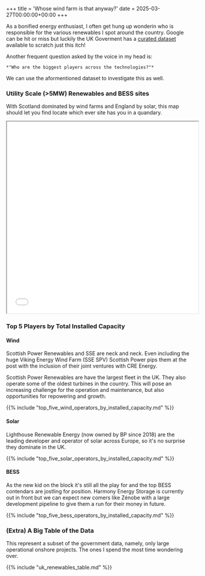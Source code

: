 +++
title = 'Whose wind farm is that anyway?'
date = 2025-03-27T00:00:00+00:00
+++

As a bonified energy enthusiast, I often get hung up wonderin who is responsible for the various renewables I spot around the country. Google can be hit or miss but luckily the UK Goverment has a [curated dataset](https://www.gov.uk/government/publications/renewable-energy-planning-database-monthly-extract) available to scratch just this itch!

Another frequent question asked by the voice in my head is: 

    *"Who are the biggest players across the technologies?"*

We can use the aformentioned dataset to investigate this as well.

### Utility Scale (>5MW) Renewables and BESS sites
With Scotland dominated by wind farms and England by solar, this map should let you find locate which ever site has you in a quandary.

<iframe src = "uk_renewables_map.html" width=520 height=520></iframe>

### Top 5 Players by Total Installed Capacity
#### Wind
Scottish Power Renewables and SSE are neck and neck. Even including the huge Viking Energy Wind Farm (SSE SPV) Scottish Power pips them at the post with the inclusion of their joint ventures with CRE Energy.

Scottish Power Renewables are have the largest fleet in the UK. They also operate some of the oldest turbines in the country. This will pose an increasing challenge for the operation and maintenance, but also opportunities for repowering and growth.

{{% include "top_five_wind_operators_by_installed_capacity.md" %}}

#### Solar
Lighthouse Renewable Energy (now owned by BP since 2018) are the leading developer and operator of solar across Europe, so it's no surprise they dominate in the UK.

{{% include "top_five_solar_operators_by_installed_capacity.md" %}}

#### BESS
As the new kid on the block it's still all the play for and the top BESS contendars are jostling for position. Harmony Energy Storage is currently out in front but we can expect new comers like Zénobe with a large development pipeline to give them a run for their money in future.

{{% include "top_five_bess_operators_by_installed_capacity.md" %}}

### (Extra) A Big Table of the Data
This represent a subset of the government data, namely, only large operational onshore projects. The ones I spend the most time wondering over.

{{% include "uk_renewables_table.md" %}}
